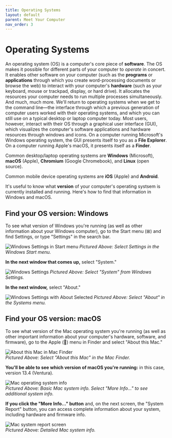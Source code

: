 ```yaml
---
title: Operating Systems
layout: default
parent: Meet Your Computer
nav_order: 3
---
```


# Operating Systems

An operating system (OS) is a computer's core piece of **software**. The OS makes it possible for different parts of your computer to *operate* in concert. It enables other software on your computer (such as the **programs** or **applications** through which you create word-processing documents or browse the web) to interact with your computer's **hardware** (such as your keyboard, mouse or trackpad, display, or hard drive). It allocates the resources your computer needs to run multiple processes simultaneously. And much, much more. We'll return to operating systems when we get to the command line&mdash;the interface through which a previous generation of computer users worked with their operating systems, and which you can still use on a typical desktop or laptop computer today. Most users, however, interact with their OS through a graphical user interface (GUI), which visualizes the computer's software applications and hardware resources through windows and icons. On a computer running Microsoft's Windows operating system, the GUI presents itself to you as a **File Explorer**. On a computer running Apple's macOS, it presents itself as a **Finder**.

Common desktop/laptop operating systems are **Windows** (Microsoft), **macOS** (Apple), **Chromium** (Google Chromebook), and **Linux** (open source).

Common mobile device operating systems are **iOS** (Apple) and **Android**.

It's useful to know what **version** of your computer's operating systsem is currently installed and running. Here's how to find that information in Windows and macOS.

## Find your OS version: Windows

To see what version of Windows you're running (as well as other information about your Windows computer), go to the Start menu (&#x229e;) and find Settings, or type "Settings" in the search bar.

![Windows Settings in Start menu](../assets/windows-settings-start.png)
*Pictured Above: Select Settings in the Windows Start menu.*

**In the next window that comes up,** select "System."

![Windows Settings](../assets/windows-settings-general.png)
*Pictured Above: Select "System" from Windows Settings.*

**In the next window,** select "About."

![Windows Settings with About Selected](../assets/windows-settings.png)
*Pictured Above: Select "About" in the Systems menu.*

## Find your OS version: macOS

To see what version of the Mac operating system you're running (as well as other important information about your computer's hardware, software, and firmware), go to the Apple (&#63743;) menu in Finder and select "About this Mac."

![About this Mac in Mac Finder](../assets/mbp-about-this-mac.png)  
*Pictured Above: Select "About this Mac" in the Mac Finder.*

**You'll be able to see which version of macOS you're running:** in this case, version 13.4 (Ventura).  

![Mac operating system info](../assets/mbp-more-info.png)  
*Pictured Above: Basic Mac system info. Select "More Info&hellip;" to see additional system info.*

**If you click the "More Info&hellip;" button** and, on the next screen, the "System Report" button, you can access complete information about your system, including hardware and firmware info.

![Mac system report screen](../assets/mbp-hardware-overview.png)  
*Pictured Above: Detailed Mac system info.*